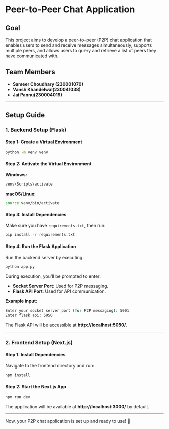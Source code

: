 # Peer-to-Peer Chat Application

## Goal
This project aims to develop a peer-to-peer (P2P) chat application that enables users to send and receive messages simultaneously, supports multiple peers, and allows users to query and retrieve a list of peers they have communicated with.

## Team Members
- **Sameer Choudhary (230001070)**
- **Vansh Khandelwal(230041038)**
- **Jai Pannu(230004019)**

---

## Setup Guide

### 1. Backend Setup (Flask)

#### Step 1: Create a Virtual Environment
```sh
python -m venv venv
```

#### Step 2: Activate the Virtual Environment
**Windows:**
```sh
venv\Scripts\activate
```
**macOS/Linux:**
```sh
source venv/bin/activate
```

#### Step 3: Install Dependencies
Make sure you have `requirements.txt`, then run:
```sh
pip install -r requirements.txt
```

#### Step 4: Run the Flask Application
Run the backend server by executing:
```sh
python app.py
```
During execution, you'll be prompted to enter:
- **Socket Server Port**: Used for P2P messaging.
- **Flask API Port**: Used for API communication.

**Example input:**
```sh
Enter your socket server port (for P2P messaging): 5001
Enter flask api: 5050
```
The Flask API will be accessible at **http://localhost:5050/**.

---

### 2. Frontend Setup (Next.js)

#### Step 1: Install Dependencies
Navigate to the frontend directory and run:
```sh
npm install
```

#### Step 2: Start the Next.js App
```sh
npm run dev
```
The application will be available at **http://localhost:3000/** by default.

---

Now, your P2P chat application is set up and ready to use! 🚀

